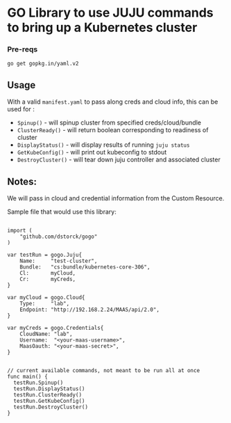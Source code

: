 
# GO Library to use JUJU commands to bring up a Kubernetes cluster

### Pre-reqs

`go get gopkg.in/yaml.v2`

## Usage

With a valid `manifest.yaml` to pass along creds and cloud info, this can be used for :

- `Spinup()` - will spinup cluster from specified creds/cloud/bundle
- `ClusterReady()` - will return boolean corresponding to readiness of cluster
- `DisplayStatus()` - will display results of running `juju status`
- `GetKubeConfig()` - will print out kubeconfig to stdout
- `DestroyCluster()` - will tear down juju controller and associated cluster

## Notes:

We will pass in cloud and credential information from the Custom Resource.

Sample file that would use this library:

```package main

import (
	"github.com/dstorck/gogo"
)

var testRun = gogo.Juju{
	Name:     "test-cluster",
	Bundle:   "cs:bundle/kubernetes-core-306",
	Cl:       myCloud,
	Cr:       myCreds,
}

var myCloud = gogo.Cloud{
	Type:     "lab",
	Endpoint: "http://192.168.2.24/MAAS/api/2.0",
}

var myCreds = gogo.Credentials{
	CloudName: "lab",
	Username:  "<your-maas-username>",
	MaasOauth: "<your-maas-secret>",
}


// current available commands, not meant to be run all at once
func main() {
  testRun.Spinup()
  testRun.DisplayStatus()
  testRun.ClusterReady()
  testRun.GetKubeConfig()
  testRun.DestroyCluster()
}
```
